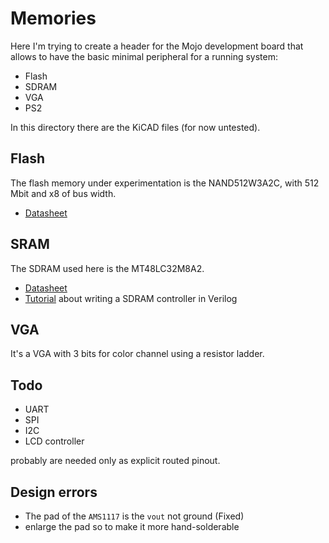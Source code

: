 # Memories

Here I'm trying to create a header for the Mojo development board that allows
to have the basic minimal peripheral for a running system:

 - Flash
 - SDRAM
 - VGA
 - PS2

In this directory there are the KiCAD files (for now untested).

## Flash

The flash memory under experimentation is the NAND512W3A2C, with 512 Mbit and x8 of bus width.

 - [Datasheet](https://4donline.ihs.com/images/VipMasterIC/IC/SGST/SGSTS20436/SGSTS20436-1.pdf)

## SRAM

The SDRAM used here is the MT48LC32M8A2.

 - [Datasheet](256Mb_sdr.pdf)
 - [Tutorial](https://embeddedmicro.com/blogs/tutorials/sdram-verilog) about writing a SDRAM controller in Verilog

## VGA

It's a VGA with 3 bits for color channel using a resistor ladder.

## Todo

 - UART
 - SPI
 - I2C
 - LCD controller

probably are needed only as explicit routed pinout.

## Design errors

 - The pad of the ``AMS1117`` is the ``vout`` not ground (Fixed)
 - enlarge the pad so to make it more hand-solderable
